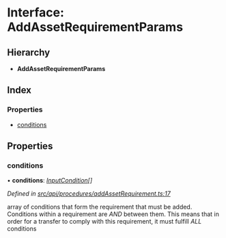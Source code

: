 # Interface: AddAssetRequirementParams

## Hierarchy

* **AddAssetRequirementParams**

## Index

### Properties

* [conditions](addassetrequirementparams.md#conditions)

## Properties

###  conditions

• **conditions**: *[InputCondition](../globals.md#inputcondition)[]*

*Defined in [src/api/procedures/addAssetRequirement.ts:17](https://github.com/PolymeshAssociation/polymesh-sdk/blob/46845947/src/api/procedures/addAssetRequirement.ts#L17)*

array of conditions that form the requirement that must be added.
  Conditions within a requirement are *AND* between them. This means that in order
  for a transfer to comply with this requirement, it must fulfill *ALL* conditions
